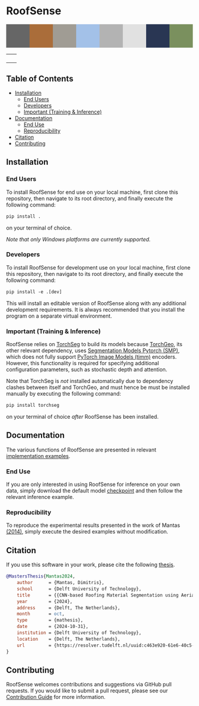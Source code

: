 <h1>RoofSense</h1>

![](docs/logo.png)

<style>
  table#badges td {
    border: none;
  }
</style>
<table id="badges">
  <tbody>
    <tr>
      <td><img src="https://app.roboflow.com/images/download-dataset-badge.svg" alt="" /></td>
      <td><img src="https://huggingface.co/datasets/huggingface/badges/resolve/main/model-on-hf-md.svg" alt="" /></td>
    </tr>
  </tbody>
</table>


<h2>Table of Contents</h2>

<!-- TOC -->
  * [Installation](#installation)
    * [End Users](#end-users)
    * [Developers](#developers)
    * [Important (Training & Inference)](#important-training--inference)
  * [Documentation](#documentation)
    * [End Use](#end-use)
    * [Reproducibility](#reproducibility)
  * [Citation](#citation)
  * [Contributing](#contributing)
<!-- TOC -->

## Installation

### End Users

To install RoofSense for end use on your local machine, first clone this repository, then navigate to its root directory, and finally execute the following command:

```txt
pip install .
```

on your terminal of choice.

*Note that only Windows platforms are currently supported.*

### Developers

To install RoofSense for development use on your local machine, first clone this repository, then navigate to its root directory, and finally execute the following command:

```txt
pip install -e .[dev]
```

This will install an editable version of RoofSense along with any additional development requirements.
It is always recommended that you install the program on a separate virtual environment.

### Important (Training & Inference)

RoofSense relies on [TorchSeg](https://github.com/isaaccorley/torchseg) to build its models because [TorchGeo](https://github.com/microsoft/torchgeo/blob/main/pyproject.toml), its other relevant dependency, uses [Segmentation Models Pytorch (SMP)](https://github.com/qubvel-org/segmentation_models.pytorch), which does not fully support [PyTorch Image Models (timm)](https://github.com/huggingface/pytorch-image-models) encoders.
However, this functionality is required for specifying additional configuration parameters, such as stochastic depth and attention.

Note that TorchSeg is *not* installed automatically due to dependency clashes between itself and TorchGeo, and must hence be must be installed manually by executing the following command:

```txt
pip install torchseg
```

on your terminal of choice *after* RoofSense has been installed.

## Documentation

The various functions of RoofSense are presented in relevant [implementation examples](implementation).

### End Use

If you are only interested in using RoofSense for inference on your own data, simply download the default model [checkpoint](https://huggingface.co/DimitrisMantas/RoofSense) and then follow the relevant inference example.

### Reproducibility

To reproduce the experimental results presented in the work of Mantas [(2014)](#citation), simply execute the desired examples without modification.

[//]: # ([//]: # &#40;TODO: Fill this in.&#41;)
[//]: # (- To generate the dataset,)

[//]: # (- To train the model,)

[//]: # (- To perform hyperparameter optimisation)

[//]: # (- To test the model)

[//]: # (- To test the generalised perf)

[//]: # (- To run the ablation study)

[//]: # (- To use the model for inference)

## Citation
If you use this software in your work, please cite the following [thesis](https://resolver.tudelft.nl/uuid:c463e920-61e6-40c5-89e9-25354fadf549).

```bibtex
@MastersThesis{Mantas2024,
    author      = {Mantas, Dimitris},
    school      = {Delft University of Technology},
    title       = {{CNN-based Roofing Material Segmentation using Aerial Imagery and LiDAR Data Fusion}},
    year        = {2024},
    address     = {Delft, The Netherlands},
    month       = oct,
    type        = {mathesis},
    date        = {2024-10-31},
    institution = {Delft University of Technology},
    location    = {Delft, The Netherlands},
    url         = {https://resolver.tudelft.nl/uuid:c463e920-61e6-40c5-89e9-25354fadf549},
}

```

## Contributing

RoofSense welcomes contributions and suggestions via GitHub pull requests.
If you would like to submit a pull request, please see our [Contribution Guide](CONTRIBUTING.md) for more information.

